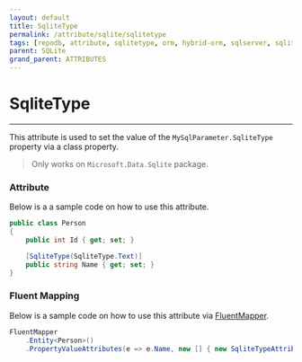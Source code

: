 ```yaml
---
layout: default
title: SqliteType
permalink: /attribute/sqlite/sqlitetype
tags: [repodb, attribute, sqlitetype, orm, hybrid-orm, sqlserver, sqlite, mysql, postgresql]
parent: SQLite
grand_parent: ATTRIBUTES
---
```


# SqliteType

---

This attribute is used to set the value of the `MySqlParameter.SqliteType` property via a class property.

> Only works on `Microsoft.Data.Sqlite` package.

### Attribute

Below is a a sample code on how to use this attribute.

```csharp
public class Person
{
    public int Id { get; set; }

    [SqliteType(SqliteType.Text)]
    public string Name { get; set; }
}
```

### Fluent Mapping

Below is a sample code on how to use this attribute via [FluentMapper](/mapper/fluentmapper).

```csharp
FluentMapper
    .Entity<Person>()
    .PropertyValueAttributes(e => e.Name, new [] { new SqliteTypeAttribute(SqliteType.Text) })
```